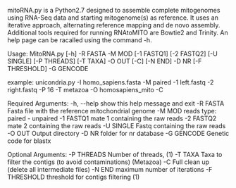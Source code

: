 mitoRNA.py is a Python2.7 designed to assemble complete mitogenomes using RNA-Seq data and starting mitogenome(s) as reference. It uses an iterative approach, alternating reference mapping and de novo assembly. Additional tools required for running RNAtoMITO are Bowtie2 and Trinity. An help page can be racalled using the command -h.


Usage: MitoRNA.py [-h] -R FASTA -M MOD [-1 FASTQ1] [-2 FASTQ2] [-U SINGLE]
                  [-P THREADS] [-T TAXA] -O OUT [-C] [-N END] -D NR
                  [-F THRESHOLD] -G GENCODE

example: unicondria.py -I homo_sapiens.fasta -M paired -1 left.fastq -2 right.fastq -P 16 -T metazoa -O homosapiens_mito -C

Required Arguments:
  -h, --help    show this help message and exit
  -R FASTA      Fasta file with the reference mitochondrial genome
  -M MOD        reads type: paired - unpaired
  -1 FASTQ1     mate 1 containing the raw reads
  -2 FASTQ2     mate 2 containing the raw reads
  -U SINGLE     Fastq containing the raw reads
  -O OUT        Output directory
  -D NR         folder for nr database
  -G GENCODE    Genetic code for blastx

Optional Arguments:
  -P THREADS    Number of threads, (1)
  -T TAXA       Taxa to filter the contigs (to avoid contaminations) (Metazoa)
  -C            Full clean up (delete all intermediate files)
  -N END        maximum number of iterations
  -F THRESHOLD  threshold for contigs filtering (1)
